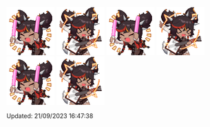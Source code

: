 <!-- ![woaa](https://github.com/Nielioo/Nielioo/blob/main/Assets/woaa.gif) -->

![cheers](https://github.com/Nielioo/Nielioo/blob/main/Assets/XinyanCheer.gif)
![guitar](https://github.com/Nielioo/Nielioo/blob/main/Assets/XinyanGuitar.gif)
![cheers](https://github.com/Nielioo/Nielioo/blob/main/Assets/XinyanCheer.gif)
![guitar](https://github.com/Nielioo/Nielioo/blob/main/Assets/XinyanGuitar.gif)
![cheers](https://github.com/Nielioo/Nielioo/blob/main/Assets/XinyanCheer.gif)
![guitar](https://github.com/Nielioo/Nielioo/blob/main/Assets/XinyanGuitar.gif)

<!--
**Nielioo/Nielioo** is a ✨ _special_ ✨ repository because its `README.md` (this file) appears on your GitHub profile.

Here are some ideas to get you started:

- 🔭 I’m currently working on ...
- 🌱 I’m currently learning ...
- 👯 I’m looking to collaborate on ...
- 🤔 I’m looking for help with ...
- 💬 Ask me about ...
- 📫 How to reach me: ...
- 😄 Pronouns: ...
- ⚡ Fun fact: ...
-->

Updated: 21/09/2023 16:47:38
